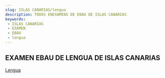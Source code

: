 ```yaml
---
slug: ISLAS CANARIAS/lengua
description: TODOS ENEXAMENS DE EBAU DE ISLAS CANARIAS
keywords:
 - ISLAS CANARIAS
 - EXAMEN
 - EBAU
 - lengua
---
```

## EXAMEN EBAU DE LENGUA DE ISLAS CANARIAS
[Lengua](https://drive.google.com/drive/folders/1j-5Vh2oopWzVw21tH0ZqPY_FqOxz1CO2?usp=sharing)